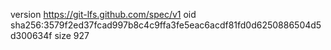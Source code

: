 version https://git-lfs.github.com/spec/v1
oid sha256:3579f2ed37fcad997b8c4c9ffa3fe5eac6acdf81fd0d6250886504d5d300634f
size 927
